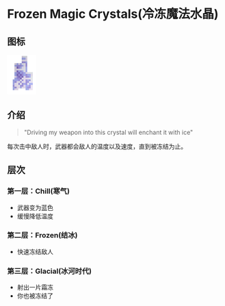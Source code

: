 # Frozen Magic Crystals(冷冻魔法水晶)

## 图标

![](assetes/enchantments/Chill.png)

## 介绍

> "Driving my weapon into this crystal will enchant it with ice"

每次击中敌人时，武器都会敌人的温度以及速度，直到被冻结为止。

## 层次

### 第一层：Chill(寒气)

- 武器变为蓝色
- 缓慢降低温度

### 第二层：Frozen(结冰)

- 快速冻结敌人

### 第三层：Glacial(冰河时代)

- 射出一片霜冻
- 你也被冻结了